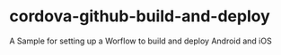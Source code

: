 # cordova-github-build-and-deploy
A Sample for setting up a Worflow to build and deploy Android and iOS
